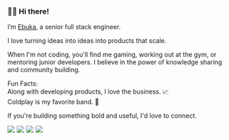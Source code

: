 ### 👋🏽 Hi there!

I’m <a href="https://ebukaodini.vercel.app" target="_blank">Ebuka</a>, a senior full stack engineer.

I love turning ideas into ideas into products that scale.

When I'm not coding, you'll find me gaming, working out at the gym, or mentoring junior developers. I believe in the power of knowledge sharing and community building.

Fun Facts:<br />
Along with developing products, I love the business. 📈<br />
Coldplay is my favorite band. 🎸


If you're building something bold and useful, I'd love to connect.

<div style="display: flex; gap: 5px;">
  <a href="https://www.linkedin.com/in/ebukaodini" target="_blank">
    <img src="https://img.shields.io/badge/linkedin-0077B5.svg?&style=for-the-badge&logo=linkedin&logoColor=white" />
  </a>
  <a href="mailto:ebukaodini@gmail.com" target="_blank">
    <img src="https://img.shields.io/badge/mail-FFFFFF.svg?&style=for-the-badge&logo=gmail&logoColor=red" />
  </a>
  <a href="https://x.com/ebukaOdini_" target="_blank">
    <img src="https://img.shields.io/badge/twitter-000000?style=for-the-badge&logo=x&logoColor=white">
  </a>
  <a href="https://dev.to/ebukaodini" target="_blank">
    <img src="https://img.shields.io/badge/dev.to-000000?style=for-the-badge&logo=devdotto&logoColor=white">
  </a>
</div>

<!-- <img src="https://img.shields.io/badge/scaffold.js-white?logo=npm&logoColor=red" /> -->